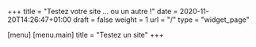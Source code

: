 +++
title = "Testez votre site ... ou un autre !"
date = 2020-11-20T14:26:47+01:00
draft = false
weight = 1
url = "/"
type = "widget_page"

[menu]
	[menu.main]
		title = "Testez un site"
+++
